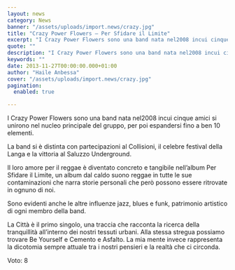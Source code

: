 ```yaml
---
layout: news
category: News
banner: "/assets/uploads/import.news/crazy.jpg"
title: "Crazy Power Flowers – Per Sfidare il Limite"
excerpt: "I Crazy Power Flowers sono una band nata nel2008 incui cinque amici si unirono nel nucleo principale del gruppo, per poi espandersi fino a ben 10 elementi. La band si è distinta con partecipazioni al Collisioni, il celebre festival della Langa e la vittoria al Saluzzo Underground. Il loro amore per il reggae è diventato [&hellip"
quote: ""
description: "I Crazy Power Flowers sono una band nata nel2008 incui cinque amici si unirono nel nucleo principale del gruppo, per poi espandersi fino a ben 10 elementi. La band si è distinta con partecipazioni al Collisioni, il celebre festival della Langa e la vittoria al Saluzzo Underground. Il loro amore per il reggae è diventato [&hellip"
keywords: ""
date: 2013-11-27T00:00:00.000+01:00
author: "Haile Anbessa"
cover: "/assets/uploads/import.news/crazy.jpg"
pagination:
  enabled: true

---
```


[](https://hotmc.com/crazy-power-flowers-per-sfidare-il-limite/crazy/)

I Crazy Power Flowers sono una band nata nel2008 incui cinque amici si unirono nel nucleo principale del gruppo, per poi espandersi fino a ben 10 elementi.

La band si è distinta con partecipazioni al Collisioni, il celebre festival della Langa e la vittoria al Saluzzo Underground.

Il loro amore per il reggae è diventato concreto e tangibile nell’album Per Sfidare il Limite, un album dal caldo suono reggae in tutte le sue contaminazioni che narra storie personali che però possono essere ritrovate in ognuno di noi.

Sono evidenti anche le altre influenze jazz, blues e funk, patrimonio artistico di ogni membro della band.

La Città è il primo singolo, una traccia che racconta la ricerca della tranquillità all’interno dei nostri tessuti urbani. Alla stessa stregua possiamo trovare Be Yourself e Cemento e Asfalto. La mia mente invece rappresenta la dicotomia sempre attuale tra i nostri pensieri e la realtà che ci circonda.

Voto: 8